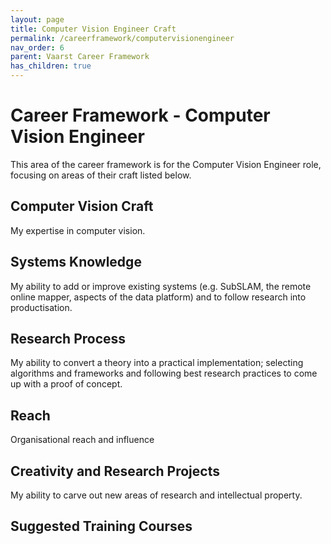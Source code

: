```yaml
---
layout: page
title: Computer Vision Engineer Craft
permalink: /careerframework/computervisionengineer
nav_order: 6
parent: Vaarst Career Framework
has_children: true
---
```


# Career Framework - Computer Vision Engineer

This area of the career framework is for the Computer Vision Engineer role, focusing on areas of their craft listed below.

## Computer Vision Craft
My expertise in computer vision.

## Systems Knowledge
My ability to add or improve existing systems (e.g. SubSLAM, the remote online mapper, aspects of the data platform) and to follow research into productisation.

## Research Process
My ability to convert a theory into a practical implementation; selecting algorithms and frameworks and following best research practices to come up with a proof of concept.

## Reach
Organisational reach and influence

## Creativity and Research Projects
My ability to carve out new areas of research and intellectual property.

## Suggested Training Courses